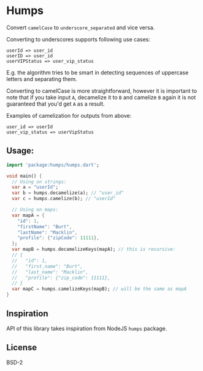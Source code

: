 # Humps

Convert `camelCase` to `underscore_separated` and vice versa.

Converting to underscores supports following use cases:

```
userId => user_id
userID => user_id
userVIPStatus => user_vip_status
```

E.g. the algorithm tries to be smart in detecting sequences of uppercase
letters and separating them.

Converting to camelCase is more straightforward, however it is important to
note that if you take input `A`, decamelize it to `B` and camelize `B` again
it is not guaranteed that you'd get `A` as a result.

Examples of camelization for outputs from above:

```
user_id => userId
user_vip_status => userVipStatus
```

## Usage:

```dart
import 'package:humps/humps.dart';

void main() {
  // Using on strings:
  var a = "userId";
  var b = humps.decamelize(a); // "user_id"
  var c = humps.camelize(b); // "userId"

  // Using on maps:
  var mapA = {
    "id": 1,
    "firstName": "Burt",
    "lastName": "Macklin",
    "profile": {"zipCode": 11111},
  };
  var mapB = humps.decamelizeKeys(mapA); // this is recursive:
  // {
  //   "id": 1,
  //   "first_name": "Burt",
  //   "last_name": "Macklin",
  //   "profile": {"zip_code": 11111},
  // }
  var mapC = humps.camelizeKeys(mapB); // will be the same as mapA
}
```

## Inspiration

API of this library takes inspiration from NodeJS `humps` package.

## License

BSD-2
